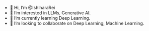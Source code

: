 - 👋 Hi, I’m @IshiharaRei
- 👀 I’m interested in LLMs, Generative AI.
- 🌱 I’m currently learning Deep Learning.
- 💞️ I’m looking to collaborate on Deep Learning, Machine Learning.

<!---
IshiharaRei/IshiharaRei is a ✨ special ✨ repository because its `README.md` (this file) appears on your GitHub profile.
You can click the Preview link to take a look at your changes.
--->

